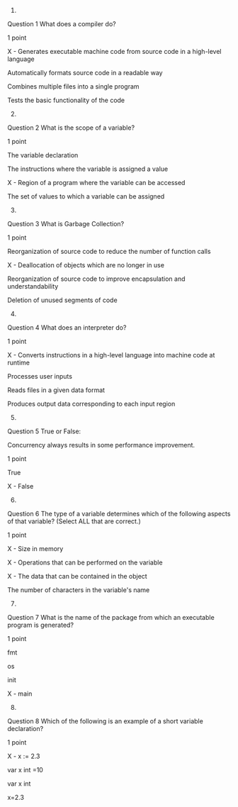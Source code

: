 

1.
Question 1
What does a compiler do?

1 point

X - Generates
executable machine code from source code in a high-level language    


Automatically
formats source code in a readable way


Combines multiple files into a single program


Tests the basic functionality of the code

2.
Question 2
What is the scope of a variable?

1 point

The variable declaration  


The instructions where the variable is assigned a value


X - Region of a program where the variable can be accessed


The set of values to which a variable can be assigned

3.
Question 3
What is Garbage Collection?

1 point

Reorganization of source code to reduce the number of
function calls


X - Deallocation of objects which are no longer in use


Reorganization of source code to improve encapsulation and understandability


Deletion of unused segments of code

4.
Question 4
What does an interpreter do?

1 point

X - Converts instructions in a high-level language into machine
code at runtime


Processes user inputs


Reads files in a given data format


Produces output data corresponding to each input region

5.
Question 5
True or False:

Concurrency always results in some performance improvement.

1 point

True


X - False

6.
Question 6
The type of a variable determines which of the following aspects of that
variable? (Select ALL that are correct.)

1 point

X - Size in memory


X - Operations that can be performed on the variable


X - The data that can be contained in the object


The number of characters in the variable's name

7.
Question 7
What is the name of the package from which an executable program is generated?

1 point

fmt


os


init


X - main

8.
Question 8
Which of the following is an example of a short variable declaration?

1 point

X - x := 2.3


var x int =10


var x int


x=2.3
